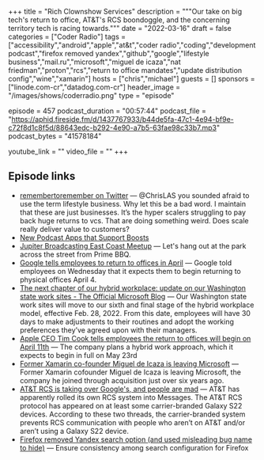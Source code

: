 +++
title = "Rich Clownshow Services"
description = """Our take on big tech's return to office, AT&T's RCS boondoggle, and the concerning territory tech is racing towards."""
date = "2022-03-16"
draft = false
categories = ["Coder Radio"]
tags = ["accessibility","android","apple","at&t","coder radio","coding","development podcast","firefox removed yandex","github","google","lifestyle business","mail.ru","microsoft","miguel de icaza","nat friedman","proton","rcs","return to office mandates","update distribution config","wine","xamarin"]
hosts = ["chris","michael"]
guests = []
sponsors = ["linode.com-cr","datadog.com-cr"]
header_image = "/images/shows/coderradio.png"
type = "episode"

episode = 457
podcast_duration = "00:57:44"
podcast_file = "https://aphid.fireside.fm/d/1437767933/b44de5fa-47c1-4e94-bf9e-c72f8d1c8f5d/88643edc-b292-4e90-a7b5-63fae98c33b7.mp3"
podcast_bytes = "41578184"

youtube_link = ""
video_file = ""
+++

## Episode links

  * [remembertoremember on Twitter](https://twitter.com/remembersonly/status/1502010619221925895 "remembertoremember on Twitter") — @ChrisLAS you sounded afraid to use the term lifestyle business. Why let this be a bad word. I maintain that these are just businesses. It’s the hyper scalers struggling to pay back huge returns to vcs. That are doing something weird. Does scale really deliver value to customers?
  * [New Podcast Apps that Support Boosts](https://podcastindex.org/apps?appTypes=app&elements=Chapters%2CValue%2CBoostagrams "New Podcast Apps that Support Boosts")
  * [Jupiter Broadcasting East Coast Meetup](https://www.meetup.com/jupiterbroadcasting/events/284291401/ "Jupiter Broadcasting East Coast Meetup") — Let's hang out at the park across the street from Prime BBQ.
  * [Google tells employees to return to offices in April](https://www.cnbc.com/2022/03/02/google-tells-employees-to-return-to-offices-in-april.html "Google tells employees to return to offices in April") — Google told employees on Wednesday that it expects them to begin returning to physical offices April 4.
  * [The next chapter of our hybrid workplace: update on our Washington state work sites - The Official Microsoft Blog](https://blogs.microsoft.com/blog/2022/02/14/the-next-chapter-of-our-hybrid-workplace-update-on-our-washington-state-work-sites/ "The next chapter of our hybrid workplace: update on our Washington state work sites - The Official Microsoft Blog") — Our Washington state work sites will move to our sixth and final stage of the hybrid workplace model, effective Feb. 28, 2022. From this date, employees will have 30 days to make adjustments to their routines and adopt the working preferences they’ve agreed upon with their managers.
  * [Apple CEO Tim Cook tells employees the return to offices will begin on April 11th](https://www.theverge.com/2022/3/4/22961592/apple-april-11-return-office-corporate-pandemic-tim-cook "Apple CEO Tim Cook tells employees the return to offices will begin on April 11th") — The company plans a hybrid work approach, which it expects to begin in full on May 23rd
  * [Former Xamarin co-founder Miguel de Icaza is leaving Microsoft](https://www.zdnet.com/article/former-xamarin-co-founder-miguel-de-icaza-is-leaving-microsoft/ "Former Xamarin co-founder Miguel de Icaza is leaving Microsoft") — Former Xamarin cofounder Miguel de Icaza is leaving Microsoft, the company he joined through acquisition just over six years ago.
  * [AT&T RCS is taking over Google's, and people are mad](https://www.androidauthority.com/att-rcs-google-3121088/ "AT&T RCS is taking over Google's, and people are mad") — AT&T has apparently rolled its own RCS system into Messages. The AT&T RCS protocol has appeared on at least some carrier-branded Galaxy S22 devices. According to these two threads, the carrier-branded system prevents RCS communication with people who aren’t on AT&T and/or aren’t using a Galaxy S22 device.
  * [Firefox removed Yandex search option (and used misleading bug name to hide)](https://bugzilla.mozilla.org/show_bug.cgi?id=1759009 "Firefox removed Yandex search option \(and used misleading bug name to hide\)") — Ensure consistency among search configuration for Firefox 

